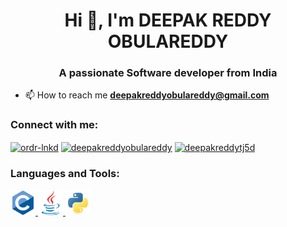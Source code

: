 <h1 align="center">Hi 👋, I'm DEEPAK REDDY OBULAREDDY</h1>
<h3 align="center">A passionate Software developer from India</h3>

- 📫 How to reach me **deepakreddyobulareddy@gmail.com**

<h3 align="left">Connect with me:</h3>
<p align="left">
<a href="https://linkedin.com/in/ordr-lnkd" target="blank"><img align="center" src="https://raw.githubusercontent.com/rahuldkjain/github-profile-readme-generator/master/src/images/icons/Social/linked-in-alt.svg" alt="ordr-lnkd" height="30" width="40" /></a>
<a href="https://www.leetcode.com/deepakreddyobulareddy" target="blank"><img align="center" src="https://raw.githubusercontent.com/rahuldkjain/github-profile-readme-generator/master/src/images/icons/Social/leet-code.svg" alt="deepakreddyobulareddy" height="30" width="40" /></a>
<a href="https://auth.geeksforgeeks.org/user/deepakreddytj5d" target="blank"><img align="center" src="https://raw.githubusercontent.com/rahuldkjain/github-profile-readme-generator/master/src/images/icons/Social/geeks-for-geeks.svg" alt="deepakreddytj5d" height="30" width="40" /></a>
</p>

<h3 align="left">Languages and Tools:</h3>
<p align="left"> <a href="https://www.cprogramming.com/" target="_blank" rel="noreferrer"> <img src="https://raw.githubusercontent.com/devicons/devicon/master/icons/c/c-original.svg" alt="c" width="40" height="40"/> </a> <a href="https://www.java.com" target="_blank" rel="noreferrer"> <img src="https://raw.githubusercontent.com/devicons/devicon/master/icons/java/java-original.svg" alt="java" width="40" height="40"/> </a> <a href="https://www.python.org" target="_blank" rel="noreferrer"> <img src="https://raw.githubusercontent.com/devicons/devicon/master/icons/python/python-original.svg" alt="python" width="40" height="40"/> </a> </p>
